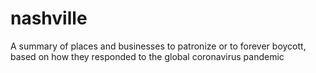 # nashville
A summary of places and businesses to patronize or to forever boycott, based on how they responded to the global coronavirus pandemic
